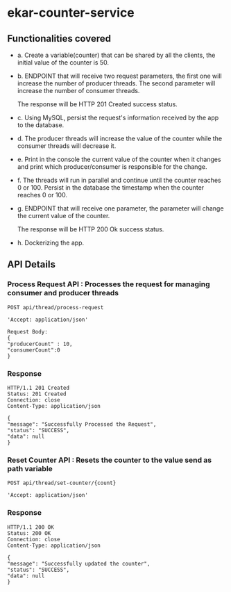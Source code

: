 # ekar-counter-service

## Functionalities covered

- a. Create a variable(counter) that can be shared by all the clients, the initial value of the counter is 50.

- b. ENDPOINT that will receive two request parameters, the first one will increase the number of producer threads. The second parameter will increase the number of consumer threads.

     The response will be HTTP 201 Created success status.

- c. Using MySQL, persist the request's information received by the app to the database.

- d. The producer threads will increase the value of the counter while the consumer threads will decrease it. 

- e. Print in the console the current value of the counter when it changes and print which producer/consumer is responsible for the change.

- f. The threads will run in parallel and continue until the counter reaches 0 or 100. Persist in the database the timestamp when the counter reaches 0 or 100.

- g. ENDPOINT that will receive one parameter, the parameter will change the current value of the counter.

	The response will be HTTP 200 Ok success status.

- h. Dockerizing the app.


## API Details

### Process Request API : Processes the request for managing consumer and producer threads

`POST api/thread/process-request`

    'Accept: application/json' 
    
    Request Body:
    {
    "producerCount" : 10,
    "consumerCount":0
    }
    

### Response

    HTTP/1.1 201 Created
    Status: 201 Created
    Connection: close
    Content-Type: application/json
   
    {
    "message": "Successfully Processed the Request",
    "status": "SUCCESS",
    "data": null
    }
  
  
### Reset Counter API : Resets the counter to the value send as path variable

`POST api/thread/set-counter/{count}`

    'Accept: application/json' 
    

### Response

    HTTP/1.1 200 OK
    Status: 200 OK
    Connection: close
    Content-Type: application/json
   
    {
    "message": "Successfully updated the counter",
    "status": "SUCCESS",
    "data": null
    }
